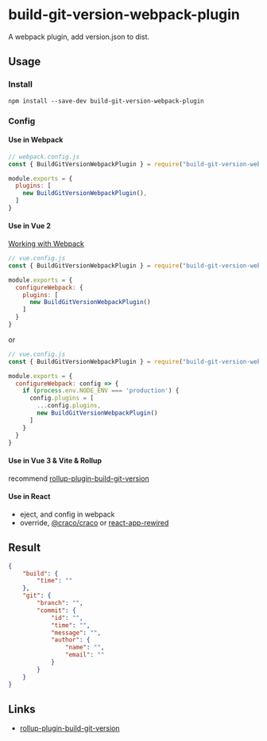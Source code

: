# build-git-version-webpack-plugin

A webpack plugin, add version.json to dist.

## Usage

### Install

```shell
npm install --save-dev build-git-version-webpack-plugin
```

### Config

#### Use in Webpack

```JavaScript
// webpack.config.js
const { BuildGitVersionWebpackPlugin } = require("build-git-version-webpack-plugin");

module.exports = {
  plugins: [
    new BuildGitVersionWebpackPlugin(),
  ]
}
```

#### Use in Vue 2

[Working with Webpack](https://cli.vuejs.org/guide/webpack.html)

```JavaScript
// vue.config.js
const { BuildGitVersionWebpackPlugin } = require("build-git-version-webpack-plugin");

module.exports = {
  configureWebpack: {
    plugins: [
      new BuildGitVersionWebpackPlugin()
    ]
  }
}
```

or

```JavaScript
// vue.config.js
const { BuildGitVersionWebpackPlugin } = require("build-git-version-webpack-plugin");

module.exports = {
  configureWebpack: config => {
    if (process.env.NODE_ENV === 'production') {
      config.plugins = [
        ...config.plugins,
        new BuildGitVersionWebpackPlugin()
      ]
    }
  }
}
```

#### Use in Vue 3 & Vite & Rollup

recommend [rollup-plugin-build-git-version](https://github.com/peritot/rollup-plugin-build-git-version)

#### Use in React

- eject, and config in webpack
- override, [@craco/craco](https://www.npmjs.com/package/@craco/craco) or [react-app-rewired](https://www.npmjs.com/package/react-app-rewired)

## Result

```Json
{
    "build": {
        "time": ""
    },
    "git": {
        "branch": "",
        "commit": {
            "id": "",
            "time": "",
            "message": "",
            "author": {
                "name": "",
                "email": ""
            }
        }
    }
}
```

## Links

- [rollup-plugin-build-git-version](https://github.com/peritot/rollup-plugin-build-git-version)
